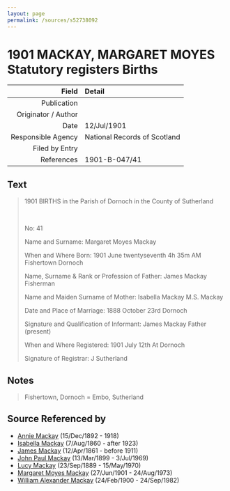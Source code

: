 ```yaml
---
layout: page
permalink: /sources/s52738092
---
```


# 1901 MACKAY, MARGARET MOYES Statutory registers Births

Field | Detail
---:|:---
Publication | 
Originator / Author | 
Date | 12/Jul/1901
Responsible Agency | National Records of Scotland
Filed by Entry | 
References | 1901-B-047/41

## Text

> 1901 BIRTHS in the Parish of Dornoch in the County of Sutherland
>
> <br/>
>
> No: 41
>
> Name and Surname: Margaret Moyes Mackay
>
> When and Where Born: 1901 June twentyseventh 4h 35m AM Fishertown Dornoch
>
> Name, Surname & Rank or Profession of Father: James Mackay Fisherman
>
> Name and Maiden Surname of Mother: Isabella Mackay M.S. Mackay
>
> Date and Place of Marriage: 1888 October 23rd Dornoch
>
> Signature and Qualification of Informant: James Mackay Father (present)
>
> When and Where Registered: 1901 July 12th At Dornoch
>
> Signature of Registrar: J Sutherland
>

## Notes

> Fishertown, Dornoch = Embo, Sutherland
>


## Source Referenced by

* [Annie Mackay](../people/@51252926@-annie-mackay-b1892-12-15-d1918.md) (15/Dec/1892 - 1918)
* [Isabella Mackay](../people/@32797554@-isabella-mackay-b1860-8-7-d1923.md) (7/Aug/1860 - after 1923)
* [James Mackay](../people/@60572122@-james-mackay-b1861-4-12-d1911.md) (12/Apr/1861 - before 1911)
* [John Paul Mackay](../people/@57646474@-john-paul-mackay-b1899-3-13-d1969-7-3.md) (13/Mar/1899 - 3/Jul/1969)
* [Lucy Mackay](../people/@16587624@-lucy-mackay-b1889-9-23-d1970-5-15.md) (23/Sep/1889 - 15/May/1970)
* [Margaret Moyes Mackay](../people/@178005@-margaret-moyes-mackay-b1901-6-27-d1973-8-24.md) (27/Jun/1901 - 24/Aug/1973)
* [William Alexander Mackay](../people/@9383584@-william-alexander-mackay-b1900-2-24-d1982-9-24.md) (24/Feb/1900 - 24/Sep/1982)
